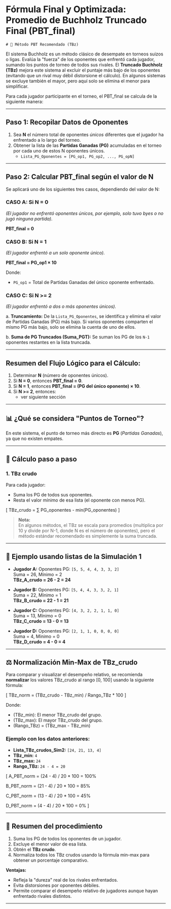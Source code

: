 # Fórmula Final y Optimizada: Promedio de Buchholz Truncado Final (PBT_final)

    # 🏅 Método PBT Recomendado (TBz)

El sistema Buchholz es un método clásico de desempate en torneos suizos o ligas. Evalúa la "fuerza" de los oponentes que enfrentó cada jugador, sumando los puntos de torneo de todos sus rivales. El **Truncado Buchholz (TBz)** mejora este sistema al excluir el puntaje más bajo de los oponentes (evitando que un rival muy débil distorsione el cálculo). En algunos sistemas se excluye también el mayor, pero aquí solo se elimina el menor para simplificar.

Para cada jugador participante en el torneo, el PBT_final se calcula de la siguiente manera:

---

## Paso 1: Recopilar Datos de Oponentes

1.  Sea **N** el número total de oponentes *únicos* diferentes que el jugador ha enfrentado a lo largo del torneo.
2.  Obtener la lista de las **Partidas Ganadas (PG)** acumuladas en el torneo por cada uno de estos N oponentes únicos.
    *   `Lista_PG_Oponentes = [PG_op1, PG_op2, ..., PG_opN]`

---

## Paso 2: Calcular PBT_final según el valor de N

Se aplicará uno de los siguientes tres casos, dependiendo del valor de N:

### CASO A: Si N = 0
   *(El jugador no enfrentó oponentes únicos, por ejemplo, solo tuvo byes o no jugó ninguna partida).*

   **PBT_final = 0**

### CASO B: Si N = 1
   *(El jugador enfrentó a un solo oponente único).*

   **PBT_final = PG_op1 × 10**

   Donde:
   *   `PG_op1` = Total de Partidas Ganadas del único oponente enfrentado.

### CASO C: Si N >= 2
   *(El jugador enfrentó a dos o más oponentes únicos).*

   a.  **Truncamiento:**
       De la `Lista_PG_Oponentes`, se identifica y elimina el valor de Partidas Ganadas (PG) más bajo. Si varios oponentes comparten el mismo PG más bajo, solo se elimina la cuenta de uno de ellos.

   b.  **Suma de PG Truncados (Suma_PGT):**
       Se suman los PG de los `N-1` oponentes restantes en la lista truncada.

---

## Resumen del Flujo Lógico para el Cálculo:

1.  Determinar **N** (número de oponentes únicos).
2.  Si **N = 0**, entonces **PBT_final = 0**.
3.  Si **N = 1**, entonces **PBT_final = (PG del único oponente) × 10**.
4.  Si **N >= 2**, entonces:
    *   ver siguiente sección


---

## 📊 ¿Qué se considera "Puntos de Torneo"?

En este sistema, el punto de torneo más directo es **PG** (*Partidas Ganadas*), ya que no existen empates.

---

## 🧮 Cálculo paso a paso

### 1. **TBz crudo**

Para cada jugador:
- Suma los PG de todos sus oponentes.
- Resta el valor mínimo de esa lista (el oponente con menos PG).

\[
TBz_crudo = ∑ PG_oponentes - min(PG_oponentes)
\]

> **Nota:**  
> En algunos métodos, el TBz se escala para promedios (multiplica por 10 y divide por N-1, donde N es el número de oponentes), pero el método estándar recomendado es simplemente la suma truncada.

---

## 📝 Ejemplo usando listas de la Simulación 1

- **Jugador A:** Oponentes PG: `[5, 5, 4, 4, 3, 3, 2]`  
  Suma = 26, Mínimo = 2  
  **TBz_A_crudo = 26 - 2 = 24**

- **Jugador B:** Oponentes PG: `[5, 4, 4, 3, 3, 2, 1]`  
  Suma = 22, Mínimo = 1  
  **TBz_B_crudo = 22 - 1 = 21**

- **Jugador C:** Oponentes PG: `[4, 3, 2, 2, 1, 1, 0]`  
  Suma = 13, Mínimo = 0  
  **TBz_C_crudo = 13 - 0 = 13**

- **Jugador D:** Oponentes PG: `[2, 1, 1, 0, 0, 0, 0]`  
  Suma = 4, Mínimo = 0  
  **TBz_D_crudo = 4 - 0 = 4**

---

## ⚖️ Normalización Min-Max de TBz_crudo

Para comparar y visualizar el desempeño relativo, se recomienda **normalizar** los valores TBz_crudo al rango [0, 100] usando la siguiente fórmula:

\[
TBz_norm = (TBz_crudo - TBz_min) / Rango_TBz * 100
\]

Donde:
- \(TBz_min\): El menor TBz_crudo del grupo.
- \(TBz_max\): El mayor TBz_crudo del grupo.
- \(Rango_TBz\) = (TBz_max - TBz_min)

### **Ejemplo con los datos anteriores:**

- **Lista_TBz_crudos_Sim2:** `[24, 21, 13, 4]`
- **TBz_min:** `4`
- **TBz_max:** `24`
- **Rango_TBz:** `24 - 4 = 20`

\[
A_PBT_norm = (24 - 4) / 20 * 100 = 100%

B_PBT_norm = (21 - 4) / 20 * 100 = 85%

C_PBT_norm = (13 - 4) / 20 * 100 = 45%

D_PBT_norm = (4 - 4) / 20 * 100 = 0%
\]

---

## 📌 Resumen del procedimiento

1. Suma los PG de todos los oponentes de un jugador.
2. Excluye el menor valor de esa lista.
3. Obtén el **TBz crudo**.
4. Normaliza todos los TBz crudos usando la fórmula min-max para obtener un porcentaje comparativo.

**Ventajas:**  
- Refleja la "dureza" real de los rivales enfrentados.
- Evita distorsiones por oponentes débiles.
- Permite comparar el desempeño relativo de jugadores aunque hayan enfrentado rivales distintos.

---
